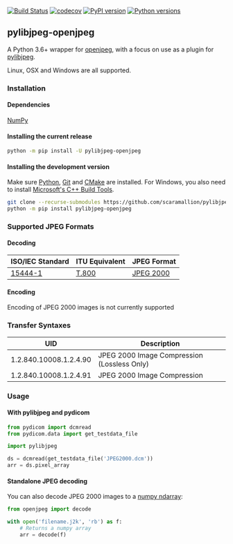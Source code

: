 [![Build Status](https://github.com/pydicom/pylibjpeg-openjpeg/workflows/build/badge.svg)](https://github.com/pydicom/pylibjpeg-openjpeg/actions?query=workflow%3Abuild)
[![codecov](https://codecov.io/gh/pydicom/pylibjpeg-openjpeg/branch/master/graph/badge.svg)](https://codecov.io/gh/pydicom/pylibjpeg-openjpeg)
[![PyPI version](https://badge.fury.io/py/pylibjpeg-openjpeg.svg)](https://badge.fury.io/py/pylibjpeg-openjpeg)
[![Python versions](https://img.shields.io/pypi/pyversions/pylibjpeg-openjpeg.svg)](https://img.shields.io/pypi/pyversions/pylibjpeg-openjpeg.svg)

## pylibjpeg-openjpeg

A Python 3.6+ wrapper for
[openjpeg](https://github.com/uclouvain/openjpeg), with a focus on use as a
plugin for [pylibjpeg](http://github.com/pydicom/pylibjpeg).

Linux, OSX and Windows are all supported.

### Installation
#### Dependencies
[NumPy](http://numpy.org)

#### Installing the current release
```bash
python -m pip install -U pylibjpeg-openjpeg
```

#### Installing the development version

Make sure [Python](https://www.python.org/), [Git](https://git-scm.com/) and [CMake](https://cmake.org/) are installed. For Windows, you also need to install
[Microsoft's C++ Build Tools](https://visualstudio.microsoft.com/thank-you-downloading-visual-studio/?sku=BuildTools&rel=16).
```bash
git clone --recurse-submodules https://github.com/scaramallion/pylibjpeg-openjpeg
python -m pip install pylibjpeg-openjpeg
```


### Supported JPEG Formats
#### Decoding

| ISO/IEC Standard | ITU Equivalent | JPEG Format |
| --- | --- | --- |
| [15444-1](https://www.iso.org/standard/78321.html) | [T.800](https://www.itu.int/rec/T-REC-T.800/en) | [JPEG 2000](https://jpeg.org/jpeg2000/) |

#### Encoding
Encoding of JPEG 2000 images is not currently supported


### Transfer Syntaxes
| UID | Description |
| --- | --- |
| 1.2.840.10008.1.2.4.90 | JPEG 2000 Image Compression (Lossless Only) |
| 1.2.840.10008.1.2.4.91 | JPEG 2000 Image Compression |


### Usage
#### With pylibjpeg and pydicom

```python
from pydicom import dcmread
from pydicom.data import get_testdata_file

import pylibjpeg

ds = dcmread(get_testdata_file('JPEG2000.dcm'))
arr = ds.pixel_array
```

#### Standalone JPEG decoding

You can also decode JPEG 2000 images to a [numpy ndarray][1]:

[1]: https://docs.scipy.org/doc/numpy/reference/generated/numpy.ndarray.html

```python
from openjpeg import decode

with open('filename.j2k', 'rb') as f:
    # Returns a numpy array
    arr = decode(f)
```
